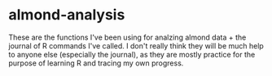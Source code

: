 # almond-analysis
These are the functions I've been using for analzing almond data + the journal of R commands I've called. I don't really think they will be much help to anyone else (especially the journal), as they are mostly practice for the purpose of learning R and tracing my own progress. 
